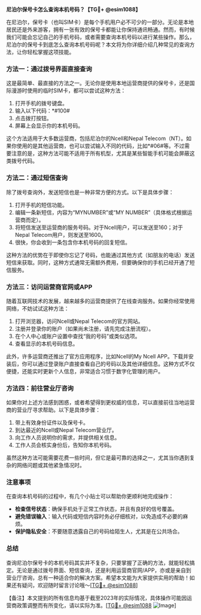 **尼泊尔保号卡怎么查询本机号码？【TG💪+ @esim1088】**

在尼泊尔，保号卡（也叫SIM卡）是每个手机用户必不可少的一部分。无论是本地居民还是外来游客，拥有一张有效的保号卡都能让你保持通讯畅通。然而，有时候我们可能会忘记自己的手机号码，或者需要查询本机号码以进行某些操作。那么，尼泊尔的保号卡到底怎么查询本机号码呢？本文将为你详细介绍几种常见的查询方法，让你轻松掌握这项技能。

### 方法一：通过拨号界面直接查询

这是最简单、最直接的方法之一。无论你是使用本地运营商提供的保号卡，还是国际漫游时使用的临时SIM卡，都可以尝试这种方法：

1. 打开手机的拨号键盘。
2. 输入以下代码：*#100#
3. 点击拨打按钮。
4. 屏幕上会显示你的本机号码。

这个方法适用于大多数运营商，包括尼泊尔的Ncell和Nepal Telecom（NT）。如果你使用的是其他运营商，也可以尝试输入不同的代码，比如*#06#等。不过需要注意的是，这种方法可能不适用于所有机型，尤其是某些智能手机可能会屏蔽这类拨号代码。

### 方法二：通过短信查询

除了拨号查询外，发送短信也是一种非常方便的方式。以下是具体步骤：

1. 打开手机的短信功能。
2. 编辑一条新短信，内容为“MYNUMBER”或“MY NUMBER”（具体格式根据运营商而定）。
3. 将短信发送至运营商的服务号码。对于Ncell用户，可以发送至160；对于Nepal Telecom用户，则发送至1600。
4. 很快，你会收到一条包含你本机号码的回复短信。

这种方法的优势在于即使你忘记了号码，也能通过其他方式（如朋友的电话）发送短信来获取。同时，这种方式通常无需额外费用，但要确保你的手机已经开通了短信服务。

### 方法三：访问运营商官网或APP

随着互联网技术的发展，越来越多的运营商提供了在线查询服务。如果你经常使用网络，不妨试试这种方法：

1. 打开浏览器，访问Ncell或Nepal Telecom的官方网站。
2. 注册并登录你的账户（如果尚未注册，请先完成注册流程）。
3. 在个人中心或账户设置中查找“我的号码”或类似选项。
4. 查看显示的本机号码信息。

此外，许多运营商还推出了官方应用程序，比如Ncell的My Ncell APP。下载并安装后，你可以通过登录账户直接查看自己的号码以及其他详细信息。这种方式不仅便捷，还能实时更新个人信息，非常适合习惯于数字化管理的用户。

### 方法四：前往营业厅咨询

如果你对上述方法感到困惑，或者希望得到更权威的信息，可以直接前往当地运营商的营业厅寻求帮助。以下是具体步骤：

1. 带上有效身份证件以及保号卡。
2. 到达最近的Ncell或Nepal Telecom营业厅。
3. 向工作人员说明你的需求，并提供相关信息。
4. 工作人员会核实身份后，告知你本机号码。

虽然这种方法可能需要花费一些时间，但它是最可靠的选择之一，尤其当你遇到复杂的网络问题或其他紧急情况时。

### 注意事项

在查询本机号码的过程中，有几个小贴士可以帮助你更顺利地完成操作：

- **检查信号状态**：确保手机处于正常工作状态，并且有良好的信号覆盖。
- **避免错误输入**：输入代码或短信内容时务必仔细核对，以免造成不必要的麻烦。
- **保护隐私安全**：不要随意透露自己的号码给陌生人，尤其是在公共场合。

### 总结

查询尼泊尔保号卡的本机号码其实并不复杂，只要掌握了正确的方法，就能轻松搞定。无论是通过拨号界面、短信查询，还是利用运营商官网/APP，亦或是亲自到营业厅咨询，总有一种适合你的解决方案。希望本文能为大家提供实用的帮助！如果还有疑问，欢迎随时留言讨论哦～[[TG💪+ @esim1088](https://t.me/s/esim1088)]

【备注】本文提到的所有信息均基于截至2023年的实际情况，具体操作可能因运营商政策调整而有所变化，请以实际为准。[[TG💪+ @esim1088](https://t.me/s/esim1088) ![Image](https://i.postimg.cc/4NQfJmqS/Snipaste-2025-05-13-00-14-12.png)]